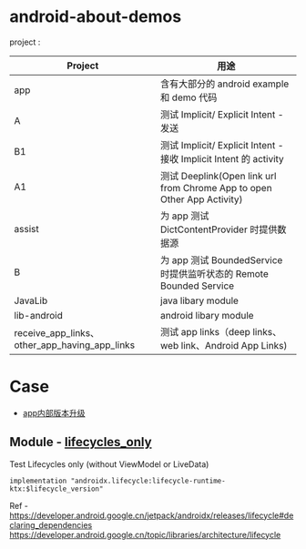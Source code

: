 # android-about-demos

project :

| Project     | 用途                                                                    |
| ----------- | ----------------------------------------------------------------------- |
| app         | 含有大部分的 android example 和 demo 代码                               |
| A           | 测试 Implicit/ Explicit Intent - 发送                                   |
| B1          | 测试 Implicit/ Explicit Intent - 接收 Implicit Intent 的 activity       |
| A1          | 测试 Deeplink(Open link url from Chrome App to open Other App Activity) |
| assist      | 为 app 测试 DictContentProvider 时提供数据源                            |
| B           | 为 app 测试 BoundedService 时提供监听状态的 Remote Bounded Service      |
| JavaLib     | java libary module                                                      |
| lib-android | android libary module                                                   |
| receive_app_links、other_app_having_app_links | 测试 app links（deep links、web link、Android App Links)


# Case
- [app内部版本升级](app/src/main/java/com/hades/example/android/_case/apk_upgrade)


## Module - [lifecycles_only](./lib-examples/lifecycles-only)
Test Lifecycles only (without ViewModel or LiveData)
```
implementation "androidx.lifecycle:lifecycle-runtime-ktx:$lifecycle_version"
```
Ref - 
https://developer.android.google.cn/jetpack/androidx/releases/lifecycle#declaring_dependencies
https://developer.android.google.cn/topic/libraries/architecture/lifecycle
